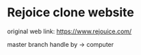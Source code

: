# Rejoice clone website 

original web link: https://www.rejouice.com/

master branch handle by -> computer